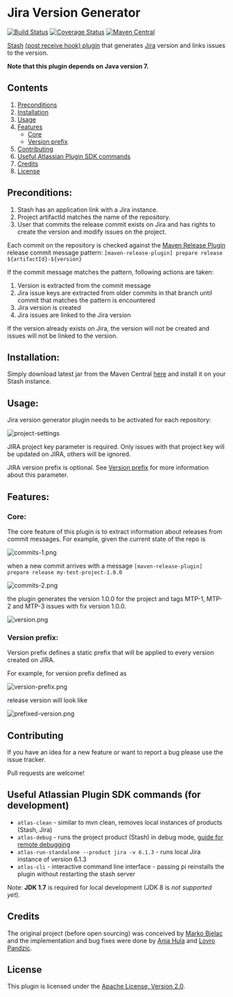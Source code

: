 # Jira Version Generator

[![Build Status](https://travis-ci.org/infobip/jira-version-generator.svg?branch=master)](https://travis-ci.org/infobip/jira-version-generator)
[![Coverage Status](https://coveralls.io/repos/infobip/jira-version-generator/badge.png?branch=master)](https://coveralls.io/r/infobip/jira-version-generator?branch=master)
[![Maven Central](https://maven-badges.herokuapp.com/maven-central/com.infobip/jira-version-generator/badge.svg)](https://maven-badges.herokuapp.com/maven-central/com.infobip/jira-version-generator)

[Stash](https://www.atlassian.com/software/stash) [(post receive hook) plugin](https://confluence.atlassian.com/display/STASH/Using+repository+hooks#Usingrepositoryhooks-Post-receivehooks) that generates [Jira](https://www.atlassian.com/software/jira) version and links issues to the version.

**Note that this plugin depends on Java version 7.**

## Contents

1. [Preconditions](#Preconditions)
2. [Installation](#Installation)
3. [Usage](#Usage)
4. [Features](#Features)
    * [Core](#Core)
    * [Version prefix](#VersionPrefix)
5. [Contributing](#Contributing)
6. [Useful Atlassian Plugin SDK commands](#UsefulAtlassianPluginSDKCommands)
7. [Credits](#Credits)
8. [License](#License)

## <a name="Preconditions"></a> Preconditions:

1. Stash has an application link with a Jira instance.
2. Project artifactId matches the name of the repository.
3. User that commits the release commit exists on Jira and has rights to create the version and modify issues on the project.

Each commit on the repository is checked against the [Maven Release Plugin](http://maven.apache.org/maven-release/maven-release-plugin/) release commit message pattern: `[maven-release-plugin] prepare release ${artifactId}-${version}`

If the commit message matches the pattern, following actions are taken:

1. Version is extracted from the commit message
2. Jira issue keys are extracted from older commits in that branch until commit that matches the pattern is encountered
3. Jira version is created
4. Jira issues are linked to the Jira version

If the version already exists on Jira, the version will not be created and issues will not be linked to the version.

## <a name="Installation"></a> Installation:

Simply download latest jar from the Maven Central [here](https://maven-badges.herokuapp.com/maven-central/com.infobip/jira-version-generator) and install it on your Stash instance.

## <a name="Usage"></a> Usage:

Jira version generator plugin needs to be activated for each repository:

![project-settings](https://raw.githubusercontent.com/infobip/jira-version-generator/master/docs/project-settings.png)

JIRA project key parameter is required. Only issues with that project key will be updated on JIRA, others will be ignored.

JIRA version prefix is optional. See [Version prefix](#VersionPrefix) for more information about this parameter.

## <a name="Features"></a> Features:

### <a name="Core"></a> Core:

The core feature of this plugin is to extract information about releases from commit messages. For example, given the current state of the repo is

![commits-1.png](https://raw.githubusercontent.com/infobip/jira-version-generator/master/docs/commits-1.png)

when a new commit arrives with a message `[maven-release-plugin] prepare release my-test-project-1.0.0`

![commits-2.png](https://raw.githubusercontent.com/infobip/jira-version-generator/master/docs/commits-2.png)

the plugin generates the version 1.0.0 for the project and tags MTP-1, MTP-2 and MTP-3 issues with fix version 1.0.0.

![version.png](https://raw.githubusercontent.com/infobip/jira-version-generator/master/docs/version.png)

### <a name="VersionPrefix"></a> Version prefix:

Version prefix defines a static prefix that will be applied to every version created on JIRA.

For example, for version prefix defined as

![version-prefix.png](https://raw.githubusercontent.com/infobip/jira-version-generator/master/docs/version-prefix.png)

release version will look like

![prefixed-version.png](https://raw.githubusercontent.com/infobip/jira-version-generator/master/docs/prefixed-version.png)

## <a name="Contributing"></a> Contributing

If you have an idea for a new feature or want to report a bug please use the issue tracker.

Pull requests are welcome!

## <a name="UsefulAtlassianPluginSDKCommands"></a>Useful Atlassian Plugin SDK commands (for development)

- `atlas-clean` - similar to mvn clean, removes local instances of products (Stash, Jira)
- `atlas-debug` - runs the project product (Stash) in debug mode, [guide for remote debugging](https://developer.atlassian.com/display/DOCS/Creating+a+Remote+Debug+Target)
- `atlas-run-standalone --product jira -v 6.1.3` - runs local Jira instance of version 6.1.3
- `atlas-cli` - interactive command line interface - passing pi reinstalls the plugin without restarting the stash server

Note: **JDK 1.7** is required for local development (JDK 8 is *not supported yet*).

## <a name="Credits"></a> Credits

The original project (before open sourcing) was conceived by [Marko Bjelac](https://github.com/mbjelac) and the implementation
and bug fixes were done by [Anja Hula](https://github.com/anhula) and [Lovro Pandzic](https://github.com/lpandzic).

## <a name="License"></a> License

This plugin is licensed under the [Apache License, Version 2.0](http://www.apache.org/licenses/LICENSE-2.0).